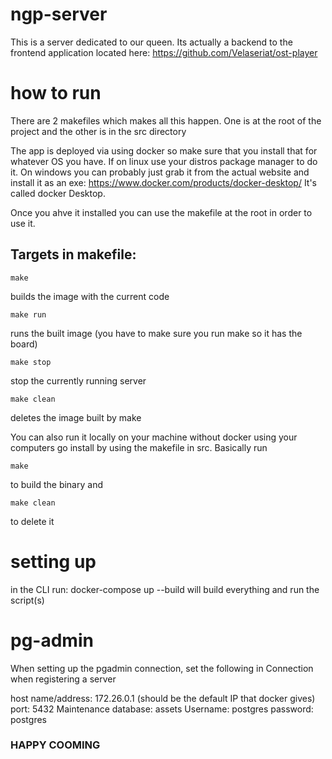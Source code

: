 # ngp-server
This is a server dedicated to our queen. Its actually a backend to the frontend application located here: https://github.com/Velaseriat/ost-player

# how to run
There are 2 makefiles which makes all this happen. One is at the root of the project and the other is in the src directory

The app is deployed via using docker so make sure that you install that for whatever OS you have. If on linux use your distros package manager to do it.
On windows you can probably just grab it from the actual website and install it as an exe: https://www.docker.com/products/docker-desktop/
It's called docker Desktop.

Once you ahve it installed you can use the makefile at the root in order to use it.

## Targets in makefile:

```
make
```
builds the image with the current code

```
make run
```
runs the built image (you have to make sure you run make so it has the board)
    
```
make stop
```
stop the currently running server
    
```
make clean
```
deletes the image built by make

You can also run it locally on your machine without docker using your computers go install by using the makefile in src. Basically
run 
```
make 
```
to build the binary and 

```
make clean
```
to delete it

# setting up
in the CLI run:
docker-compose up --build
will build everything and run the script(s)

# pg-admin

When setting up the pgadmin connection, set the following in Connection when registering a server

host name/address: 172.26.0.1 (should be the default IP that docker gives)
port: 5432
Maintenance database: assets
Username: postgres
password: postgres

### HAPPY COOMING